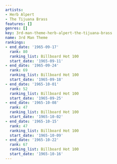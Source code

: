 ```yaml
---
artists:
- Herb Alpert
- The Tijuana Brass
features: []
genres: []
key: 3rd-man-theme-herb-alpert-the-tijuana-brass
name: 3rd Man Theme
rankings:
- end_date: '1965-09-17'
  rank: 80
  ranking_list: Billboard Hot 100
  start_date: '1965-09-11'
- end_date: '1965-09-24'
  rank: 69
  ranking_list: Billboard Hot 100
  start_date: '1965-09-18'
- end_date: '1965-10-01'
  rank: 52
  ranking_list: Billboard Hot 100
  start_date: '1965-09-25'
- end_date: '1965-10-08'
  rank: 47
  ranking_list: Billboard Hot 100
  start_date: '1965-10-02'
- end_date: '1965-10-15'
  rank: 47
  ranking_list: Billboard Hot 100
  start_date: '1965-10-09'
- end_date: '1965-10-22'
  rank: 67
  ranking_list: Billboard Hot 100
  start_date: '1965-10-16'
---
```


